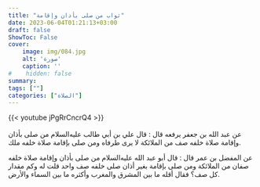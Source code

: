 ```yaml
---
title: "ثواب من صلى بأذان وإقامة"
date: 2023-06-04T01:21:13+03:00
draft: false
ShowToc: False
cover:
    image: img/084.jpg
    alt: 'صورة'
    caption: ''
#    hidden: false
summary: 
tags: [""]
categories: ["الصلاة"]
---
```

{{< youtube jPgRrCncrQ4 >}}  
 <br>
عن عبد الله بن جعفر يرفعه قال : قال علي بن أبي طالب عليه‌السلام
من صلى بأذان وإقامة صلاة خلفه صف من الملائكة لا يرى طرفاه 
ومن صلى بإقامة صلاة خلفه ملك.

عن
المفضل بن عمر قال : قال أبو عبد الله عليه‌السلام من صلى بأذان وإقامة صلاة
خلفه صفان من الملائكة ومن صلى بإقامة بغير أذان صلى خلفه صف واحد
قلت له وكم مقدار كل صف؟ فقال أقله ما بين المشرق والمغرب وأكثره
ما بين السماء والأرض.


